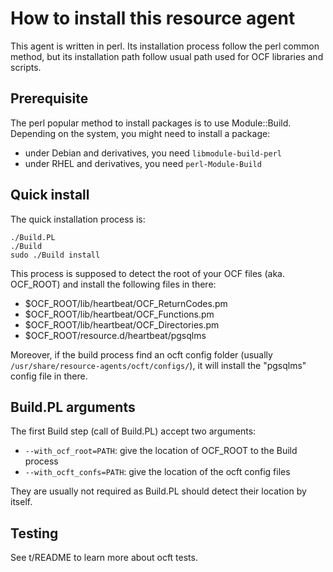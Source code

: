 How to install this resource agent
==================================

This agent is written in perl. Its installation process follow the perl common
method, but its installation path follow usual path used for OCF libraries and
scripts.

Prerequisite
------------

The perl popular method to install packages is to use Module::Build. Depending 
on the system, you might need to install a package:
  * under Debian and derivatives, you need ``libmodule-build-perl``
  * under RHEL and derivatives, you need ``perl-Module-Build``

Quick install
-------------

The quick installation process is:

```
./Build.PL
./Build
sudo ./Build install
```

This process is supposed to detect the root of your OCF files (aka. OCF_ROOT)
and install the following files in there:

  * $OCF_ROOT/lib/heartbeat/OCF_ReturnCodes.pm
  * $OCF_ROOT/lib/heartbeat/OCF_Functions.pm
  * $OCF_ROOT/lib/heartbeat/OCF_Directories.pm
  * $OCF_ROOT/resource.d/heartbeat/pgsqlms

Moreover, if the build process find an ocft config folder (usually
``/usr/share/resource-agents/ocft/configs/``), it will install the "pgsqlms"
config file in there.


Build.PL arguments
------------------

The first Build step (call of Build.PL) accept two arguments:

  * ``--with_ocf_root=PATH``: give the location of OCF_ROOT to the Build process
  * ``--with_ocft_confs=PATH``: give the location of the ocft config files

They are usually not required as Build.PL should detect their location by
itself.

Testing
-------

See t/README to learn more about ocft tests.
